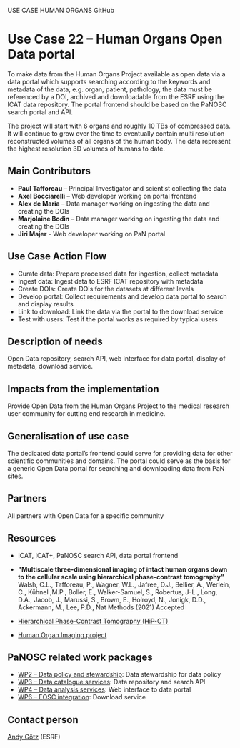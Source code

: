 USE CASE HUMAN ORGANS GitHub

Use Case 22 – Human Organs Open Data portal
=========================================================
To make data from the Human Organs Project available as open data via a data portal which supports searching according to the keywords and metadata of the data, e.g. organ, patient, pathology, the data must be referenced by a DOI, archived and downloadable from the ESRF using the ICAT data repository. The portal frontend should be based on the PaNOSC search portal and API.

The project will start with 6 organs and roughly 10 TBs of compressed data. It will continue to grow over the time to eventually contain multi resolution reconstructed volumes of all organs of the human body. The data represent the highest resolution 3D volumes of humans to date.

Main Contributors
------
* **Paul Tafforeau** – Principal Investigator and scientist collecting the data
* **Axel Bocciarelli** – Web developer working on portal frontend
* **Alex de Maria** – Data manager working on ingesting the data and creating the DOIs
* **Marjolaine Bodin** – Data manager working on ingesting the data and creating the DOIs
* **Jiri Majer** - Web developer working on PaN portal

Use Case Action Flow
------
* Curate data: Prepare processed data for ingestion, collect metadata
* Ingest data: Ingest data to ESRF ICAT repository with metadata
* Create DOIs: Create DOIs for the datasets at different levels
* Develop portal: Collect requirements and develop data portal to search and display results
* Link to download: Link the data via the portal to the download service
* Test with users: Test if the portal works as required by typical users

Description of needs
------
Open Data repository, search API, web interface for data portal, display of metadata, download service.

Impacts from the implementation
------
Provide Open Data from the Human Organs Project to the medical research user community for cutting end research in medicine.

Generalisation of use case
------
The dedicated data portal’s frontend could serve for providing data for other scientific communities and domains. The portal could serve as the basis for a generic Open Data portal for searching and downloading data from PaN sites.

Partners
------
All partners with Open Data for a specific community

Resources
------
* ICAT, ICAT+, PaNOSC search API, data portal frontend
* **"Multiscale three-dimensional imaging of intact human organs down to the cellular scale using hierarchical phase-contrast tomography”** Walsh, C.L., Tafforeau, P., Wagner, W.L., Jafree, D.J., Bellier, A., Werlein, C., Kühnel ,M.P., Boller, E., Walker-Samuel, S., Robertus, J-L., Long, D.A., Jacob, J., Marussi, S., Brown, E., Holroyd, N., Jonigk, D.D., Ackermann, M., Lee, P.D., Nat Methods (2021) Accepted

* [Hierarchical Phase-Contrast Tomography (HiP-CT)](https://mecheng.ucl.ac.uk/hip-ct/)

* [Human Organ Imaging project](https://www.esrf.fr/home/news/general/content-news/general/esrf-and-ucl-scientists-awarded-chan-zuckerberg-initiative-grant--for-human-organ-imaging-project.html)

PaNOSC related work packages
------
* [WP2 – Data policy and stewardship](https://www.panosc.eu/work-packages/work-package-2-data-policy-and-stewardship/): Data stewardship for data policy
* [WP3 – Data catalogue services](https://www.panosc.eu/work-packages/work-package-3-data-catalog-services/): Data repository and search API
* [WP4 – Data analysis services](https://www.panosc.eu/work-packages/work-package-4-data-analysis-services/): Web interface to data portal
* [WP6 – EOSC integration](https://www.panosc.eu/work-packages/work-package-6-eosc-integration/): Download service

Contact person
------
[Andy Götz](mailto:andy.gotz@esrf.fr) (ESRF)

